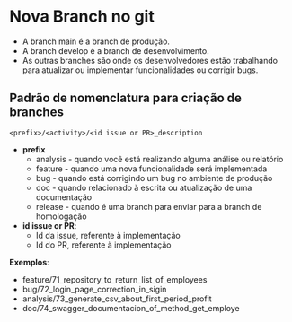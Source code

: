 # **Nova Branch no git**

- A branch main é a branch de produção.
- A branch develop é a branch de desenvolvimento.
- As outras branches são onde os desenvolvedores estão trabalhando para atualizar ou implementar funcionalidades ou corrigir bugs.


## **Padrão de nomenclatura para criação de branches**

`<prefix>/<activity>/<id issue or PR>_description`

- **prefix**
     - analysis - quando você está realizando alguma análise ou relatório
     - feature - quando uma nova funcionalidade será implementada
     - bug - quando está corrigindo um bug no ambiente de produção
     - doc -  quando relacionado à escrita ou atualização de uma documentação
     - release - quando é uma branch para enviar para a branch de homologação
- **id issue or PR**:
     - Id da issue, referente à implementação
     - Id do PR, referente à implementação

**Exemplos**:

- feature/71_repository_to_return_list_of_employees
- bug/72_login_page_correction_in_sigin
- analysis/73_generate_csv_about_first_period_profit
- doc/74_swagger_documentacion_of_method_get_employe